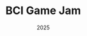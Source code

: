 ---
subtitle: 2025
title: BCI Game Jam
image: assets/images/main-slider/1.jpg
link: /jams
# image: assets/images/jam2022_alt_logo.png
order: 1
---